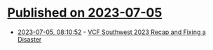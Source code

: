 # [Published on 2023-07-05](index.md)

* [2023-07-05, 08:10:52](https://lobste.rs/s/xt61uo/vcf_southwest_2023_recap_fixing_disaster) - [VCF Southwest 2023 Recap and Fixing a Disaster](https://youtu.be/TIx0pLhQbD0)
